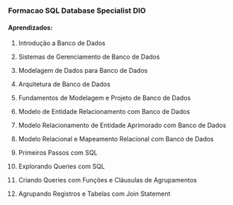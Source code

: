 ### Formacao SQL Database Specialist DIO
#### Aprendizados:
1. Introdução a Banco de Dados

2. Sistemas de Gerenciamento de Banco de Dados

3. Modelagem de Dados para Banco de Dados

4. Arquitetura de Banco de Dados

5. Fundamentos de Modelagem e Projeto de Banco de Dados

6. Modelo de Entidade Relacionamento com Banco de Dados

7. Modelo Relacionamento de Entidade Aprimorado com Banco de Dados

8. Modelo Relacional e Mapeamento Relacional com Banco de Dados

9. Primeiros Passos com SQL

10. Explorando Queries com SQL

11. Criando Queries com Funções e Cláusulas de Agrupamentos

12. Agrupando Registros e Tabelas com Join Statement



